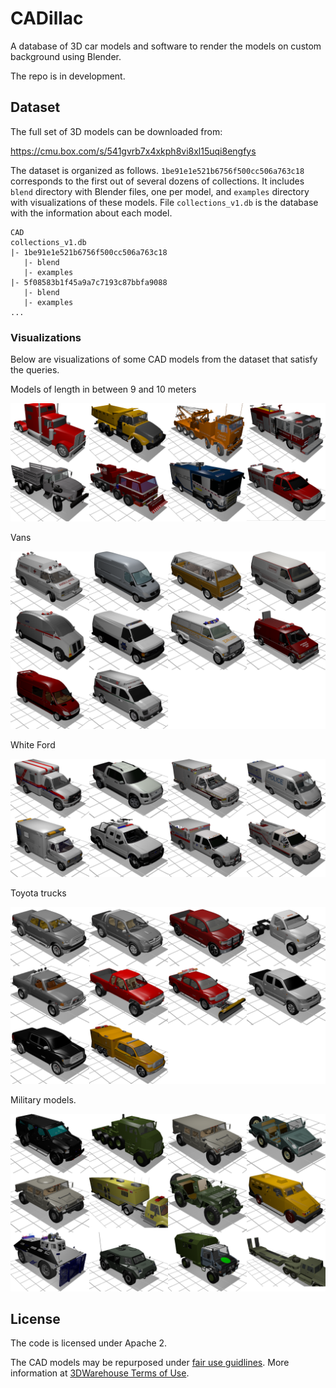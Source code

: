 # CADillac

A database of 3D car models and software to render the models on custom background using Blender.

The repo is in development.

## Dataset

The full set of 3D models can be downloaded from:

https://cmu.box.com/s/541gvrb7x4xkph8vi8xl15uqi8engfys

The dataset is organized as follows. `1be91e1e521b6756f500cc506a763c18` corresponds to the first out of several dozens of collections. It includes `blend` directory with Blender files, one per model, and `examples` directory with visualizations of these models. File `collections_v1.db` is the database with the information about each model.

```
CAD
collections_v1.db
|- 1be91e1e521b6756f500cc506a763c18
   |- blend
   |- examples
|- 5f08583b1f45a9a7c7193c87bbfa9088
   |- blend
   |- examples
...
```

### Visualizations

Below are visualizations of some CAD models from the dataset that satisfy the queries.

Models of length in between 9 and 10 meters

![data preparation pipeline](doc/v1_length_9_to_10.png)

Vans

![data preparation pipeline](doc/v1_van.png)

White Ford

![data preparation pipeline](doc/v1_white_ford.png)

Toyota trucks

![data preparation pipeline](doc/v1_toyota_truck.png)

Military models.

![data preparation pipeline](doc/v1_military.png)

## License

The code is licensed under Apache 2.

The CAD models may be repurposed under [fair use guidlines](http://fairuse.stanford.edu/overview/fair-use/what-is-fair-use). More information at [3DWarehouse Terms of Use]( https://3dwarehouse.sketchup.com/tos.html).

